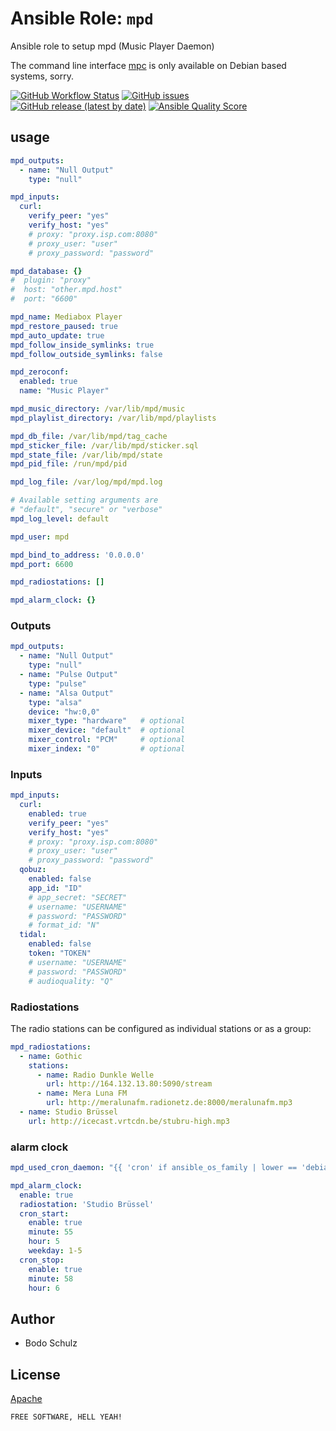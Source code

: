 
# Ansible Role:  `mpd`

Ansible role to setup mpd (Music Player Daemon)

The command line interface [mpc](https://www.musicpd.org/clients/mpc/) is only available on Debian based systems, sorry.


[![GitHub Workflow Status](https://img.shields.io/github/actions/workflow/status/bodsch/ansible-mpd/main.yml?branch=main)][ci]
[![GitHub issues](https://img.shields.io/github/issues/bodsch/ansible-mpd)][issues]
[![GitHub release (latest by date)](https://img.shields.io/github/v/release/bodsch/ansible-mpd)][releases]
[![Ansible Quality Score](https://img.shields.io/ansible/quality/50067?label=role%20quality)][quality]

[ci]: https://github.com/bodsch/ansible-mpd/actions
[issues]: https://github.com/bodsch/ansible-mpd/issues?q=is%3Aopen+is%3Aissue
[releases]: https://github.com/bodsch/ansible-mpd/releases
[quality]: https://galaxy.ansible.com/bodsch/mpd


## usage

```yaml
mpd_outputs:
  - name: "Null Output"
    type: "null"

mpd_inputs:
  curl:
    verify_peer: "yes"
    verify_host: "yes"
    # proxy: "proxy.isp.com:8080"
    # proxy_user: "user"
    # proxy_password: "password"

mpd_database: {}
#  plugin: "proxy"
#  host: "other.mpd.host"
#  port: "6600"

mpd_name: Mediabox Player
mpd_restore_paused: true
mpd_auto_update: true
mpd_follow_inside_symlinks: true
mpd_follow_outside_symlinks: false

mpd_zeroconf:
  enabled: true
  name: "Music Player"

mpd_music_directory: /var/lib/mpd/music
mpd_playlist_directory: /var/lib/mpd/playlists

mpd_db_file: /var/lib/mpd/tag_cache
mpd_sticker_file: /var/lib/mpd/sticker.sql
mpd_state_file: /var/lib/mpd/state
mpd_pid_file: /run/mpd/pid

mpd_log_file: /var/log/mpd/mpd.log

# Available setting arguments are
# "default", "secure" or "verbose"
mpd_log_level: default

mpd_user: mpd

mpd_bind_to_address: '0.0.0.0'
mpd_port: 6600

mpd_radiostations: []

mpd_alarm_clock: {}
```

### Outputs

```yaml
mpd_outputs:
  - name: "Null Output"
    type: "null"
  - name: "Pulse Output"
    type: "pulse"
  - name: "Alsa Output"
    type: "alsa"
    device: "hw:0,0"
    mixer_type: "hardware"   # optional
    mixer_device: "default"  # optional
    mixer_control: "PCM"     # optional
    mixer_index: "0"         # optional
```

### Inputs 

```yaml
mpd_inputs:
  curl:
    enabled: true
    verify_peer: "yes"
    verify_host: "yes"
    # proxy: "proxy.isp.com:8080"
    # proxy_user: "user"
    # proxy_password: "password"
  qobuz:
    enabled: false
    app_id: "ID"
    # app_secret: "SECRET"
    # username: "USERNAME"
    # password: "PASSWORD"
    # format_id: "N"
  tidal:
    enabled: false
    token: "TOKEN"
    # username: "USERNAME"
    # password: "PASSWORD"
    # audioquality: "Q"
```

### Radiostations

The radio stations can be configured as individual stations or as a group:

```yaml
mpd_radiostations:
  - name: Gothic
    stations:
      - name: Radio Dunkle Welle
        url: http://164.132.13.80:5090/stream
      - name: Mera Luna FM
        url: http://meralunafm.radionetz.de:8000/meralunafm.mp3
  - name: Studio Brüssel
    url: http://icecast.vrtcdn.be/stubru-high.mp3
```

### alarm clock

```yaml
mpd_used_cron_daemon: "{{ 'cron' if ansible_os_family | lower == 'debian' else 'cronie' }}"

mpd_alarm_clock:
  enable: true
  radiostation: 'Studio Brüssel'
  cron_start:
    enable: true
    minute: 55
    hour: 5
    weekday: 1-5
  cron_stop:
    enable: true
    minute: 58
    hour: 6
```


## Author

- Bodo Schulz

## License

[Apache](LICENSE)

`FREE SOFTWARE, HELL YEAH!`

